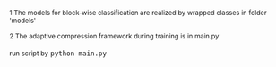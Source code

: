 <small>1 The models for block-wise classification are realized by wrapped classes in folder 'models'</small>

<small>2 The adaptive compression framework during training is in main.py</small>

<small>run script by</small>
`python main.py`
